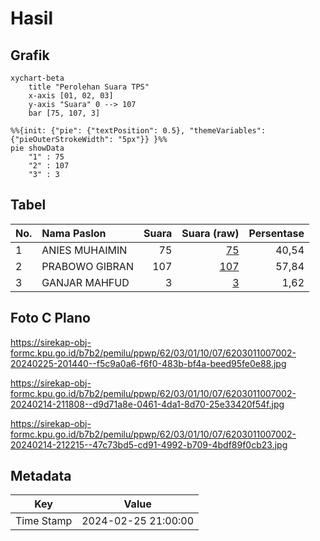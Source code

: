 # Hasil

## Grafik

```mermaid
xychart-beta
    title "Perolehan Suara TPS"
    x-axis [01, 02, 03]
    y-axis "Suara" 0 --> 107
    bar [75, 107, 3]
```

```mermaid
%%{init: {"pie": {"textPosition": 0.5}, "themeVariables": {"pieOuterStrokeWidth": "5px"}} }%%
pie showData
    "1" : 75
    "2" : 107
    "3" : 3
```

## Tabel

| No. | Nama Paslon    | Suara | Suara (raw) | Persentase |
|:--- |:-------------- | -----:| -----------:| ----------:|
| 1   | ANIES MUHAIMIN | 75    | [75][p-1]   | 40,54      |
| 2   | PRABOWO GIBRAN | 107   | [107][p-2]  | 57,84      |
| 3   | GANJAR MAHFUD  | 3     | [3][p-3]    | 1,62       |


[p-1]: https://github.com/gigit-pemilu/pemilu-2024-62-kalimantan-tengah/blob/main/pilpres/hitung-suara/sub/62-kalimantan-tengah/sub/03-kapuas/sub/01-selat/sub/1007-selat-hilir/sub/002-tps/sub/paslon-1.txt
[p-2]: https://github.com/gigit-pemilu/pemilu-2024-62-kalimantan-tengah/blob/main/pilpres/hitung-suara/sub/62-kalimantan-tengah/sub/03-kapuas/sub/01-selat/sub/1007-selat-hilir/sub/002-tps/sub/paslon-2.txt
[p-3]: https://github.com/gigit-pemilu/pemilu-2024-62-kalimantan-tengah/blob/main/pilpres/hitung-suara/sub/62-kalimantan-tengah/sub/03-kapuas/sub/01-selat/sub/1007-selat-hilir/sub/002-tps/sub/paslon-3.txt

## Foto C Plano

https://sirekap-obj-formc.kpu.go.id/b7b2/pemilu/ppwp/62/03/01/10/07/6203011007002-20240225-201440--f5c9a0a6-f6f0-483b-bf4a-beed95fe0e88.jpg

https://sirekap-obj-formc.kpu.go.id/b7b2/pemilu/ppwp/62/03/01/10/07/6203011007002-20240214-211808--d9d71a8e-0461-4da1-8d70-25e33420f54f.jpg

https://sirekap-obj-formc.kpu.go.id/b7b2/pemilu/ppwp/62/03/01/10/07/6203011007002-20240214-212215--47c73bd5-cd91-4992-b709-4bdf89f0cb23.jpg


## Metadata

| Key        | Value               |
| ---------- | ------------------- |
| Time Stamp | 2024-02-25 21:00:00 |



